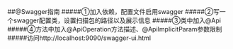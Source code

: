 ##@Swagger指南
#####①加入依赖，配置文件启用swagger
#####②写一个swagger配置类，设置扫描包的路径以及展示信息
#####③类中加入@Api
#####④方法中加入@ApiOperation方法描述、@ApiImplicitParam参数限制
#####访问http://localhost:9090/swagger-ui.html

